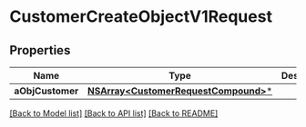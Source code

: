 # CustomerCreateObjectV1Request

## Properties
Name | Type | Description | Notes
------------ | ------------- | ------------- | -------------
**aObjCustomer** | [**NSArray&lt;CustomerRequestCompound&gt;***](CustomerRequestCompound.md) |  | 

[[Back to Model list]](../README.md#documentation-for-models) [[Back to API list]](../README.md#documentation-for-api-endpoints) [[Back to README]](../README.md)


